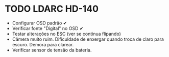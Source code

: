 # TODO LDARC HD-140
- Configurar OSD padrão ✔
- Verificar fonte "Digital" no OSD ✔
- Testar alterações no ESC (ver se continua flipando)
- Câmera muito ruim. Dificuldade de enxergar quando troca de claro para escuro. Demora para clarear.
- Verificar sensor de tensão da bateria.
